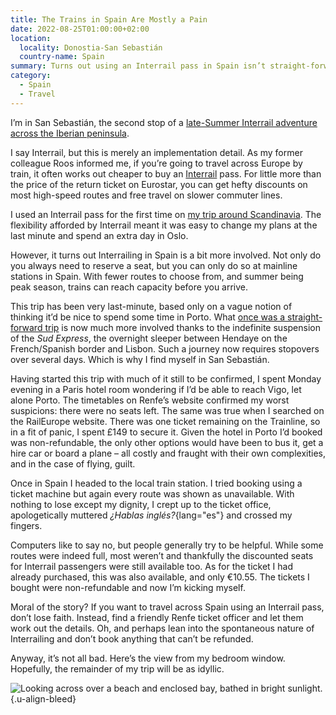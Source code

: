 ```yaml
---
title: The Trains in Spain Are Mostly a Pain
date: 2022-08-25T01:00:00+02:00
location:
  locality: Donostia-San Sebastián
  country-name: Spain
summary: Turns out using an Interrail pass in Spain isn’t straight-forward.
category:
  - Spain
  - Travel
---
```

I’m in San Sebastián, the second stop of a [late-Summer Interrail adventure across the Iberian peninsula][1].

I say Interrail, but this is merely an implementation detail. As my former colleague Roos informed me, if you’re going to travel across Europe by train, it often works out cheaper to buy an [Interrail][2] pass. For little more than the price of the return ticket on Eurostar, you can get hefty discounts on most high-speed routes and free travel on slower commuter lines.

I used an Interrail pass for the first time on [my trip around Scandinavia][3]. The flexibility afforded by Interrail meant it was easy to change my plans at the last minute and spend an extra day in Oslo.

However, it turns out Interrailing in Spain is a bit more involved. Not only do you always need to reserve a seat, but you can only do so at mainline stations in Spain. With fewer routes to choose from, and summer being peak season, trains can reach capacity before you arrive.

This trip has been very last-minute, based only on a vague notion of thinking it’d be nice to spend some time in Porto. What [once was a straight-forward trip][4] is now much more involved thanks to the indefinite suspension of the *Sud Express*, the overnight sleeper between Hendaye on the French/Spanish border and Lisbon. Such a journey now requires stopovers over several days. Which is why I find myself in San Sebastián.

Having started this trip with much of it still to be confirmed, I spent Monday evening in a Paris hotel room wondering if I’d be able to reach Vigo, let alone Porto. The timetables on Renfe’s website confirmed my worst suspicions: there were no seats left. The same was true when I searched on the RailEurope website. There was one ticket remaining on the Trainline, so in a fit of panic, I spent £149 to secure it. Given the hotel in Porto I’d booked was non-refundable, the only other options would have been to bus it, get a hire car or board a plane – all costly and fraught with their own complexities, and in the case of flying, guilt.

Once in Spain I headed to the local train station. I tried booking using a ticket machine but again every route was shown as unavailable. With nothing to lose except my dignity, I crept up to the ticket office, apologetically muttered *¿Hablas inglés?*{lang="es"} and crossed my fingers.

Computers like to say no, but people generally try to be helpful. While some routes were indeed full, most weren’t and thankfully the discounted seats for Interrail passengers were still available too. As for the ticket I had already purchased, this was also available, and only €10.55. The tickets I bought were non-refundable and now I’m kicking myself.

Moral of the story? If you want to travel across Spain using an Interrail pass, don’t lose faith. Instead, find a friendly Renfe ticket officer and let them work out the details. Oh, and perhaps lean into the spontaneous nature of Interrailing and don’t book anything that can’t be refunded.

Anyway, it’s not all bad. Here’s the view from my bedroom window. Hopefully, the remainder of my trip will be as idyllic.

![Looking across over a beach and enclosed bay, bathed in bright sunlight.](san_sebastian.jpg 'La Concha beach and bay, San Sebastián.')
{.u-align-bleed}

[1]: /travel/2022/08/paris_donostia_vigo_porto_and_madrid/
[2]: https://www.interrail.eu
[3]: /travel/2020/01/hamburg_copenhagen_stockholm_oslo_and_cologne/
[4]: /articles/2019/09/brighton_to_lisbon/
